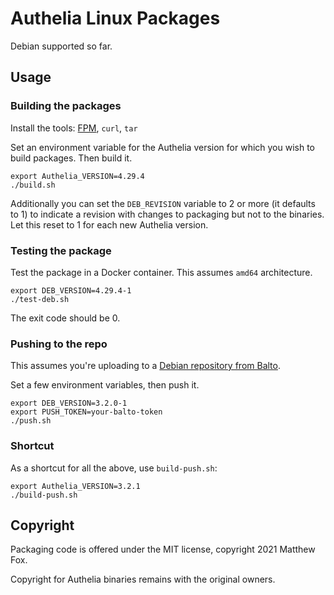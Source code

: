 # Authelia Linux Packages

Debian supported so far.

## Usage

### Building the packages

Install the tools: [FPM](https://fpm.readthedocs.io/en/latest/installing.html), `curl`, `tar`

Set an environment variable for the Authelia version for which you wish to build packages. Then build it.

```
export Authelia_VERSION=4.29.4
./build.sh
```

Additionally you can set the `DEB_REVISION` variable to 2 or more (it defaults to 1) to indicate a revision with changes to packaging but not to the binaries. Let this reset to 1 for each new Authelia version.

### Testing the package

Test the package in a Docker container. This assumes `amd64` architecture.

```
export DEB_VERSION=4.29.4-1
./test-deb.sh
```

The exit code should be 0.

### Pushing to the repo

This assumes you're uploading to a [Debian repository from Balto](https://www.getbalto.com/debian.html). 

Set a few environment variables, then push it.

```
export DEB_VERSION=3.2.0-1
export PUSH_TOKEN=your-balto-token
./push.sh
```

### Shortcut

As a shortcut for all the above, use `build-push.sh`:

```
export Authelia_VERSION=3.2.1
./build-push.sh
```

## Copyright

Packaging code is offered under the MIT license, copyright 2021 Matthew Fox.

Copyright for Authelia binaries remains with the original owners.
